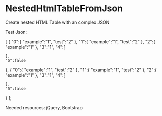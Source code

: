 # NestedHtmlTableFromJson
Create nested HTML Table with an complex JSON

Test Json:

[
  {
    "0":{
      "example":"1",
      "test":"2"
    },
    "1":{
      "example":"1",
      "test":"2"
    },
    "2":{
      "example":"1"
    },
    "3":"1",
    "4":[

    ],
    "5":false
  },
  {
    "0":{
      "example":"1",
      "test":"2"
    },
    "1":{
      "example":"1",
      "test":"2"
    },
    "2":{
      "example":"1"
    },
    "3":"1",
    "4":[

    ],
    "5":false
  }
];


Needed resources: jQuery, Bootstrap

